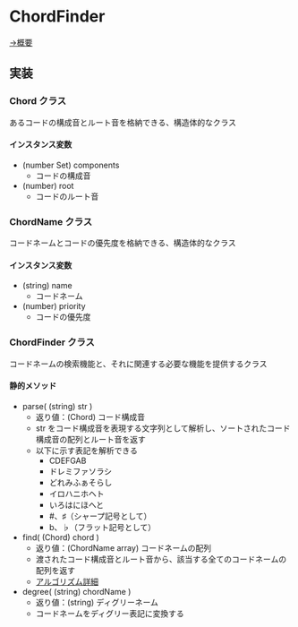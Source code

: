 # ChordFinder

[→概要](../spec/chordfinder.md)

## 実装

### Chord クラス

あるコードの構成音とルート音を格納できる、構造体的なクラス

#### インスタンス変数

- (number Set) components
  - コードの構成音
- (number) root
  - コードのルート音

### ChordName クラス

コードネームとコードの優先度を格納できる、構造体的なクラス

#### インスタンス変数

- (string) name
  - コードネーム
- (number) priority
  - コードの優先度

### ChordFinder クラス

コードネームの検索機能と、それに関連する必要な機能を提供するクラス

#### 静的メソッド

- parse( (string) str )
  - 返り値：(Chord) コード構成音
  - str をコード構成音を表現する文字列として解析し、ソートされたコード構成音の配列とルート音を返す
  - 以下に示す表記を解析できる
    - CDEFGAB
    - ドレミファソラシ
    - どれみふぁそらし
    - イロハニホヘト
    - いろはにほへと
    - #、♯（シャープ記号として）
    - b、♭（フラット記号として）
- find( (Chord) chord )
  - 返り値：(ChordName array) コードネームの配列
  - 渡されたコード構成音とルート音から、該当する全てのコードネームの配列を返す
  - [アルゴリズム詳細](./chordfinder.find.md)
- degree( (string) chordName )
  - 返り値：(string) ディグリーネーム
  - コードネームをディグリー表記に変換する